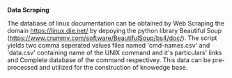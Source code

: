 **Data Scraping**

The database of linux documentation can be obtained by Web Scraping the domain https://linux.die.net/ by depoying the python library Beautiful Soup (https://www.crummy.com/software/BeautifulSoup/bs4/doc/). The script yields two comma seperated values files
named 'cmd-names.csv' and 'data.csv' containing name of the UNIX command and it's particulars' links and Complete database of the command respectivey. 
This data can be pre-processed and utilized for the construction of knowedge base.

